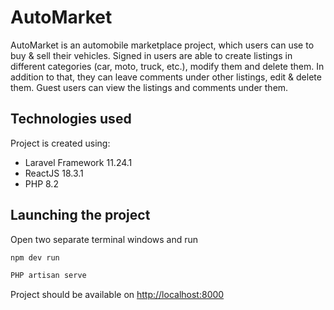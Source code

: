 # AutoMarket

AutoMarket is an automobile marketplace project, which users can use to buy & sell their vehicles. Signed in users are able to create listings in different categories (car, moto, truck, etc.), modify them and delete them. In addition to that, they can leave comments under other listings, edit & delete them. Guest users can view the listings and comments under them.

## Technologies used

Project is created using:

* Laravel Framework 11.24.1
* ReactJS 18.3.1
* PHP 8.2

## Launching the project

Open two separate terminal windows and run

```bash
npm dev run
```
```bash
PHP artisan serve
```
Project should be available on <http://localhost:8000>
